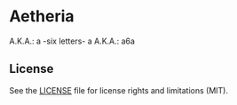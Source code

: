 # Aetheria
A.K.A.: a -six letters- a
A.K.A.: a6a

## License

See the [LICENSE](LICENSE.md) file for license rights and limitations (MIT).